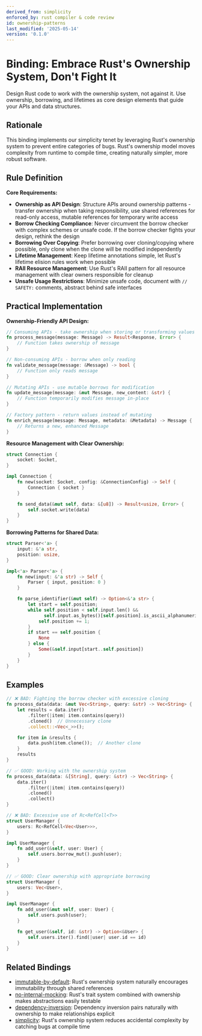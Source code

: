 ```yaml
---
derived_from: simplicity
enforced_by: rust compiler & code review
id: ownership-patterns
last_modified: '2025-05-14'
version: '0.1.0'
---
```

# Binding: Embrace Rust's Ownership System, Don't Fight It

Design Rust code to work with the ownership system, not against it. Use ownership, borrowing, and lifetimes as core design elements that guide your APIs and data structures.

## Rationale

This binding implements our simplicity tenet by leveraging Rust's ownership system to prevent entire categories of bugs. Rust's ownership model moves complexity from runtime to compile time, creating naturally simpler, more robust software.

## Rule Definition

**Core Requirements:**
- **Ownership as API Design**: Structure APIs around ownership patterns - transfer ownership when taking responsibility, use shared references for read-only access, mutable references for temporary write access
- **Borrow Checking Compliance**: Never circumvent the borrow checker with complex schemes or unsafe code. If the borrow checker fights your design, rethink the design
- **Borrowing Over Copying**: Prefer borrowing over cloning/copying where possible, only clone when the clone will be modified independently
- **Lifetime Management**: Keep lifetime annotations simple, let Rust's lifetime elision rules work when possible
- **RAII Resource Management**: Use Rust's RAII pattern for all resource management with clear owners responsible for cleanup
- **Unsafe Usage Restrictions**: Minimize unsafe code, document with `// SAFETY:` comments, abstract behind safe interfaces

## Practical Implementation

**Ownership-Friendly API Design:**

```rust
// Consuming APIs - take ownership when storing or transforming values
fn process_message(message: Message) -> Result<Response, Error> {
    // Function takes ownership of message
}

// Non-consuming APIs - borrow when only reading
fn validate_message(message: &Message) -> bool {
    // Function only reads message
}

// Mutating APIs - use mutable borrows for modification
fn update_message(message: &mut Message, new_content: &str) {
    // Function temporarily modifies message in-place
}

// Factory pattern - return values instead of mutating
fn enrich_message(message: Message, metadata: &Metadata) -> Message {
    // Returns a new, enhanced Message
}
```

**Resource Management with Clear Ownership:**

```rust
struct Connection {
    socket: Socket,
}

impl Connection {
    fn new(socket: Socket, config: &ConnectionConfig) -> Self {
        Connection { socket }
    }

    fn send_data(&mut self, data: &[u8]) -> Result<usize, Error> {
        self.socket.write(data)
    }
}
```

**Borrowing Patterns for Shared Data:**

```rust
struct Parser<'a> {
    input: &'a str,
    position: usize,
}

impl<'a> Parser<'a> {
    fn new(input: &'a str) -> Self {
        Parser { input, position: 0 }
    }

    fn parse_identifier(&mut self) -> Option<&'a str> {
        let start = self.position;
        while self.position < self.input.len() &&
              self.input.as_bytes()[self.position].is_ascii_alphanumeric() {
            self.position += 1;
        }
        if start == self.position {
            None
        } else {
            Some(&self.input[start..self.position])
        }
    }
}
```

## Examples

```rust
// ❌ BAD: Fighting the borrow checker with excessive cloning
fn process_data(data: &mut Vec<String>, query: &str) -> Vec<String> {
    let results = data.iter()
        .filter(|item| item.contains(query))
        .cloned()  // Unnecessary clone
        .collect::<Vec<_>>();

    for item in &results {
        data.push(item.clone());  // Another clone
    }
    results
}

// ✅ GOOD: Working with the ownership system
fn process_data(data: &[String], query: &str) -> Vec<String> {
    data.iter()
        .filter(|item| item.contains(query))
        .cloned()
        .collect()
}
```

```rust
// ❌ BAD: Excessive use of Rc<RefCell<T>>
struct UserManager {
    users: Rc<RefCell<Vec<User>>>,
}

impl UserManager {
    fn add_user(&self, user: User) {
        self.users.borrow_mut().push(user);
    }
}

// ✅ GOOD: Clear ownership with appropriate borrowing
struct UserManager {
    users: Vec<User>,
}

impl UserManager {
    fn add_user(&mut self, user: User) {
        self.users.push(user);
    }

    fn get_user(&self, id: &str) -> Option<&User> {
        self.users.iter().find(|user| user.id == id)
    }
}
```

## Related Bindings

- [immutable-by-default](../../core/immutable-by-default.md): Rust's ownership system naturally encourages immutability through shared references
- [no-internal-mocking](../../core/no-internal-mocking.md): Rust's trait system combined with ownership makes abstractions easily testable
- [dependency-inversion](../../core/dependency-inversion.md): Dependency inversion pairs naturally with ownership to make relationships explicit
- [simplicity](../../tenets/simplicity.md): Rust's ownership system reduces accidental complexity by catching bugs at compile time
